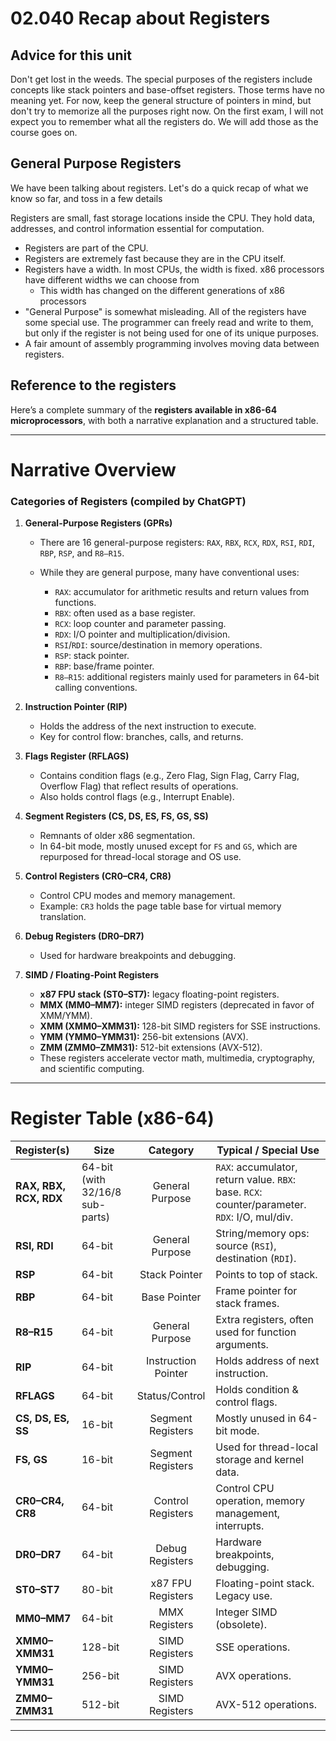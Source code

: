 # 02.040 Recap about Registers


## Advice for this unit

Don't get lost in the weeds.  The special purposes of the registers include concepts like
stack pointers and base-offset registers.  Those terms have no meaning yet.  For now, keep the general structure of pointers in mind, but don't try to memorize all the purposes right now.  On the first exam, I will not expect you to remember what all the registers do.  We will add those as the course goes on.

## General Purpose Registers

We have been talking about registers.  Let's do a quick recap of what we know so far, and toss in a few details

Registers are small, fast storage locations inside the CPU. They hold data, addresses, and control information essential for computation. 
* Registers are part of the CPU.
* Registers are extremely fast because they are in the CPU itself.
* Registers have a width.  In most CPUs, the width is fixed.  x86 processors have different widths we can choose from
  * This width has changed on the different generations of x86 processors
* "General Purpose" is somewhat misleading.  All of the registers have some special use.  The programmer can freely read and write to them, but only if the register is not being used for one of its unique purposes.  
* A fair amount of assembly programming involves moving data between registers.


## Reference to the registers

Here’s a complete summary of the **registers available in x86-64 microprocessors**, with both a narrative explanation and a structured table.

---

# Narrative Overview

### Categories of Registers (compiled by ChatGPT)

1. **General-Purpose Registers (GPRs)**

   * There are 16 general-purpose registers: `RAX`, `RBX`, `RCX`, `RDX`, `RSI`, `RDI`, `RBP`, `RSP`, and `R8–R15`.
   * While they are general purpose, many have conventional uses:

     * `RAX`: accumulator for arithmetic results and return values from functions.
     * `RBX`: often used as a base register.
     * `RCX`: loop counter and parameter passing.
     * `RDX`: I/O pointer and multiplication/division.
     * `RSI`/`RDI`: source/destination in memory operations.
     * `RSP`: stack pointer.
     * `RBP`: base/frame pointer.
     * `R8–R15`: additional registers mainly used for parameters in 64-bit calling conventions.

2. **Instruction Pointer (RIP)**

   * Holds the address of the next instruction to execute.
   * Key for control flow: branches, calls, and returns.

3. **Flags Register (RFLAGS)**

   * Contains condition flags (e.g., Zero Flag, Sign Flag, Carry Flag, Overflow Flag) that reflect results of operations.
   * Also holds control flags (e.g., Interrupt Enable).

4. **Segment Registers (CS, DS, ES, FS, GS, SS)**

   * Remnants of older x86 segmentation.
   * In 64-bit mode, mostly unused except for `FS` and `GS`, which are repurposed for thread-local storage and OS use.

5. **Control Registers (CR0–CR4, CR8)**

   * Control CPU modes and memory management.
   * Example: `CR3` holds the page table base for virtual memory translation.

6. **Debug Registers (DR0–DR7)**

   * Used for hardware breakpoints and debugging.

7. **SIMD / Floating-Point Registers**

   * **x87 FPU stack (ST0–ST7):** legacy floating-point registers.
   * **MMX (MM0–MM7):** integer SIMD registers (deprecated in favor of XMM/YMM).
   * **XMM (XMM0–XMM31):** 128-bit SIMD registers for SSE instructions.
   * **YMM (YMM0–YMM31):** 256-bit extensions (AVX).
   * **ZMM (ZMM0–ZMM31):** 512-bit extensions (AVX-512).
   * These registers accelerate vector math, multimedia, cryptography, and scientific computing.

---

# Register Table (x86-64)

| Register(s)            | Size                            | Category            | Typical / Special Use                                                                         |
|:---|---|:---:|---|
| **RAX, RBX, RCX, RDX** | 64-bit (with 32/16/8 sub-parts) | General Purpose     | `RAX`: accumulator, return value. `RBX`: base. `RCX`: counter/parameter. `RDX`: I/O, mul/div. |
| **RSI, RDI**           | 64-bit                          | General Purpose     | String/memory ops: source (`RSI`), destination (`RDI`).                                       |
| **RSP**                | 64-bit                          | Stack Pointer       | Points to top of stack.                                                                       |
| **RBP**                | 64-bit                          | Base Pointer        | Frame pointer for stack frames.                                                               |
| **R8–R15**             | 64-bit                          | General Purpose     | Extra registers, often used for function arguments.                                           |
| **RIP**                | 64-bit                          | Instruction Pointer | Holds address of next instruction.                                                            |
| **RFLAGS**             | 64-bit                          | Status/Control      | Holds condition & control flags.                                                              |
| **CS, DS, ES, SS**     | 16-bit                          | Segment Registers   | Mostly unused in 64-bit mode.                                                                 |
| **FS, GS**             | 16-bit                          | Segment Registers   | Used for thread-local storage and kernel data.                                                |
| **CR0–CR4, CR8**       | 64-bit                          | Control Registers   | Control CPU operation, memory management, interrupts.                                         |
| **DR0–DR7**            | 64-bit                          | Debug Registers     | Hardware breakpoints, debugging.                                                              |
| **ST0–ST7**            | 80-bit                          | x87 FPU Registers   | Floating-point stack. Legacy use.                                                             |
| **MM0–MM7**            | 64-bit                          | MMX Registers       | Integer SIMD (obsolete).                                                                      |
| **XMM0–XMM31**         | 128-bit                         | SIMD Registers      | SSE operations.                                                                               |
| **YMM0–YMM31**         | 256-bit                         | SIMD Registers      | AVX operations.                                                                               |
| **ZMM0–ZMM31**         | 512-bit                         | SIMD Registers      | AVX-512 operations.                                                                           |

---
